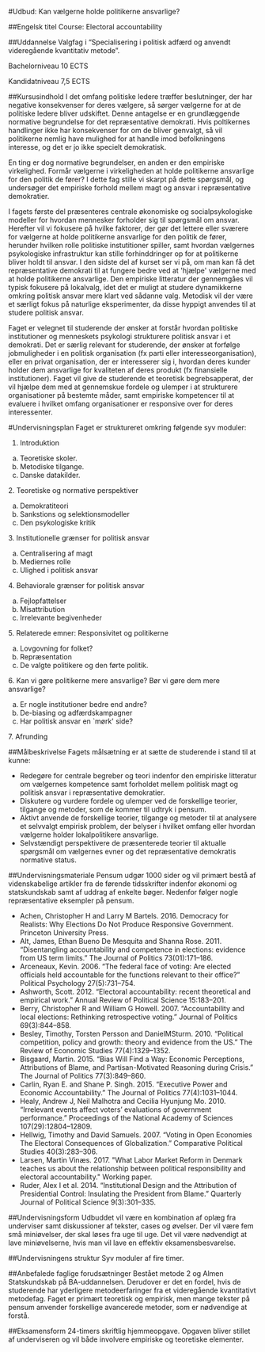#Udbud: Kan vælgerne holde politikerne ansvarlige?
 
##Engelsk titel
Course: Electoral accountability
 
##Uddannelse
Valgfag i  “Specialisering i politisk adfærd og anvendt videregående kvantitativ metode”.
 
Bachelorniveau 10 ECTS
 
Kandidatniveau 7,5 ECTS
 
##Kursusindhold
I det omfang politiske ledere træffer beslutninger, der har negative konsekvenser for deres vælgere, så sørger vælgerne for at de politiske ledere bliver udskiftet. Denne antagelse er en grundlæggende normative begrundelse for det repræsentative demokrati. Hvis poltikernes handlinger ikke har konsekvenser for om de bliver genvalgt, så vil politikerne nemlig have mulighed for at handle imod befolkningens interesse, og det er jo ikke specielt demokratisk.

En ting er dog normative begrundelser, en anden er den empiriske virkelighed. Formår vælgerne i virkeligheden at holde politikerne ansvarlige for den politik de fører? I dette fag stille vi skarpt på dette spørgsmål, og undersøger det empiriske forhold mellem magt og ansvar i repræsentative demokratier.

I fagets første del præsenteres centrale økonomiske og socialpsykologiske modeller for hvordan mennesker forholder sig til spørgsmål om ansvar. Herefter vil vi fokusere på hvilke faktorer, der gør det lettere eller sværere for vælgerne at holde politikerne ansvarlige for den politik de fører, herunder hvilken rolle politiske instutitioner spiller, samt hvordan vælgernes psykologiske infrastruktur kan stille forhinddringer op for at politikerne bliver holdt til ansvar. I den sidste del af kurset ser vi på, om man kan få det repræsentative demokrati til at fungere bedre ved at 'hjælpe' vælgerne med at holde politikerne ansvarlige. Den empiriske litteratur der gennemgåes vil typisk fokusere på lokalvalg, idet det er muligt at studere dynamikkerne omkring politisk ansvar mere klart ved sådanne valg. Metodisk vil der være et særligt fokus på naturlige eksperimenter, da disse hyppigt anvendes til at studere politisk ansvar.

Faget er velegnet til studerende der ønsker at forstår hvordan politiske institutioner og menneskets psykologi strukturere politisk ansvar i et demokrati. Det er særlig relevant for studerende, der ønsker at forfølge jobmuligheder i en politisk organisation (fx parti eller interesseorganisation), eller en privat organisation, der er interesserer sig i, hvordan deres kunder holder dem ansvarlige for kvaliteten af deres produkt (fx finansielle institutioner). Faget vil give de studerende et teoretisk begrebsapperat, der vil hjælpe dem med at gennemskue fordele og ulemper i at strukturere organisationer på bestemte måder, samt empiriske kompetencer til at evaluere i hvilket omfang organisationer er responsive over for deres interessenter.

#Undervisningsplan
Faget er struktureret omkring følgende syv moduler:

1. Introduktion
<ol type="a">
  <li>Teoretiske skoler.</li>
  <li>Metodiske tilgange. </li>
  <li>Danske datakilder.</li>
</ol>
2. Teoretiske og normative perspektiver
<ol type="a">
  <li>Demokratiteori</li>
  <li>Sankstions og selektionsmodeller </li>
  <li>Den psykologiske kritik</li>
</ol>
3. Institutionelle grænser for politisk ansvar
<ol type="a">
  <li>Centralisering af magt</li>
  <li>Mediernes rolle</li>
  <li>Ulighed i politisk ansvar</li>
</ol>
4. Behaviorale grænser for politisk ansvar
<ol type="a">
  <li>Fejlopfattelser</li>
  <li>Misattribution</li>
  <li>Irrelevante begivenheder</li>
</ol>
5. Relaterede emner: Responsivitet og politikerne
<ol type="a">
  <li>Lovgovning for folket?</li>
   <li>Repræsentation</li>
  <li>De valgte politikere og den førte politik.</li>
</ol>
6. Kan vi gøre politikerne mere ansvarlige? Bør vi gøre dem mere ansvarlige?
<ol type="a">
  <li>Er nogle institutioner bedre end andre?</li>
   <li>De-biasing og adfærdskampagner</li>
  <li>Har politisk ansvar en `mørk' side?</li>
</ol>
7. Afrunding

##Målbeskrivelse
Fagets målsætning er at sætte de studerende i stand til at kunne:
* Redegøre for centrale begreber og teori indenfor den empiriske litteratur om vælgernes kompetence samt forholdet mellem politisk magt og politisk ansvar i repræsentative demokratier.
* Diskutere og vurdere fordele og ulemper ved de forskellige teorier, tilgange og metoder, som de kommer til udtryk i pensum.
* Aktivt anvende de forskellige teorier, tilgange og metoder til at analysere et selvvalgt empirisk problem, der belyser i hvilket omfang eller hvordan vælgerne holder lokalpolitikere ansvarlige.
* Selvstændigt perspektivere de præsenterede teorier til aktualle spørgsmål om vælgernes evner og det repræsentative demokratis normative status.


##Undervisningsmateriale
Pensum udgør 1000 sider og vil primært bestå af videnskabelige artikler fra de førende tidsskrifter indenfor økonomi og statskundskab samt af uddrag af enkelte bøger. Nedenfor følger nogle repræsentative eksempler på pensum.
 
* Achen, Christopher H and Larry M Bartels. 2016. Democracy for Realists: Why Elections Do Not Produce Responsive Government. Princeton University Press.
* Alt, James, Ethan Bueno De Mesquita and Shanna Rose. 2011. “Disentangling accountability and competence in elections: evidence from US term limits.” The Journal of Politics 73(01):171–186.
* Arceneaux, Kevin. 2006. “The federal face of voting: Are elected officials held accountable for the functions relevant to their office?” Political Psychology 27(5):731–754. 
* Ashworth, Scott. 2012. “Electoral accountability: recent theoretical and empirical work.” Annual Review of Political Science 15:183–201.
* Berry, Christopher R and William G Howell. 2007. “Accountability and local elections: Rethinking retrospective voting.” Journal of Politics 69(3):844–858.
* Besley, Timothy, Torsten Persson and DanielMSturm. 2010. “Political competition, policy and growth: theory and evidence from the US.” The Review of Economic Studies 77(4):1329–1352.
* Bisgaard, Martin. 2015. “Bias Will Find a Way: Economic Perceptions, Attributions of Blame, and Partisan-Motivated Reasoning during Crisis.” The Journal of Politics 77(3):849–860.
* Carlin, Ryan E. and Shane P. Singh. 2015. “Executive Power and Economic Accountability.” The Journal of Politics 77(4):1031–1044.     
* Healy, Andrew J, Neil Malhotra and Cecilia Hyunjung Mo. 2010. “Irrelevant events affect voters’ evaluations of government performance.” Proceedings of the National Academy of Sciences 107(29):12804–12809.
* Hellwig, Timothy and David Samuels. 2007. “Voting in Open Economies The Electoral Consequences of Globalization.” Comparative Political Studies 40(3):283–306.
* Larsen, Martin Vinæs. 2017. "What Labor Market Reform in Denmark teaches us about the relationship between political responsibility and electoral accountability." Working paper.
* Ruder, Alex I et al. 2014. “Institutional Design and the Attribution of Presidential Control: Insulating the President from Blame.” Quarterly Journal of Political Science 9(3):301–335.
 
##Undervisningsform
Udbuddet vil være en kombination af oplæg fra underviser samt diskussioner af tekster, cases og øvelser. Der vil være fem små miniøvelser, der skal løses fra uge til uge. Det vil være nødvendigt at lave miniøvelserne, hvis man vil lave en effektiv eksamensbesvarelse.
 
##Undervisningens struktur
Syv moduler af fire timer.
 
##Anbefalede faglige forudsætninger
Bestået metode 2 og Almen Statskundskab på BA-uddannelsen. Derudover er det en fordel, hvis de studerende har yderligere metodeerfaringer fra et videregående kvantitativt metodefag. Faget er primært teoretisk og empirisk, men mange tekster på pensum anvender forskellige avancerede metoder, som er nødvendige at forstå.
 
 
##Eksamensform
24-timers skriftlig hjemmeopgave. Opgaven bliver stillet af underviseren og vil både involvere empiriske og teoretiske elementer.
